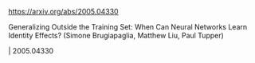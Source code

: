 https://arxiv.org/abs/2005.04330

Generalizing Outside the Training Set: When Can Neural Networks Learn Identity Effects? (Simone Brugiapaglia, Matthew Liu, Paul Tupper)

| 2005.04330